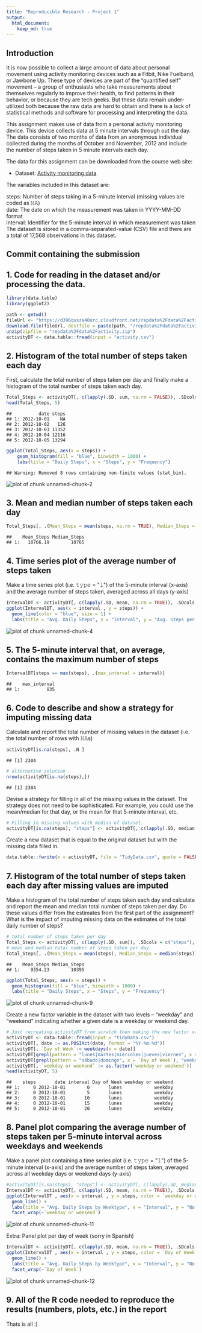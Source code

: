 ```yaml
---
title: "Reproducible Research - Project 1"
output: 
  html_document:
    keep_md: true
---
```

<!-- rmarkdown v1 -->

## Introduction
It is now possible to collect a large amount of data about personal movement using activity monitoring devices such as a Fitbit, Nike Fuelband, or Jawbone Up. These type of devices are part of the “quantified self” movement – a group of enthusiasts who take measurements about themselves regularly to improve their health, to find patterns in their behavior, or because they are tech geeks. But these data remain under-utilized both because the raw data are hard to obtain and there is a lack of statistical methods and software for processing and interpreting the data.

This assignment makes use of data from a personal activity monitoring device. This device collects data at 5 minute intervals through out the day. The data consists of two months of data from an anonymous individual collected during the months of October and November, 2012 and include the number of steps taken in 5 minute intervals each day.

The data for this assignment can be downloaded from the course web site:

* Dataset: [Activity monitoring data](https://d396qusza40orc.cloudfront.net/repdata%2Fdata%2Factivity.zip) 

The variables included in this dataset are:

steps: Number of steps taking in a 5-minute interval (missing values are coded as 𝙽𝙰) </br>
date: The date on which the measurement was taken in YYYY-MM-DD format </br>
interval: Identifier for the 5-minute interval in which measurement was taken </br>
The dataset is stored in a comma-separated-value (CSV) file and there are a total of 17,568 observations in this dataset. 

## Commit containing the submission
## 1. Code for reading in the dataset and/or processing the data.

```r
library(data.table)
library(ggplot2)

path <- getwd()
fileUrl <- "https://d396qusza40orc.cloudfront.net/repdata%2Fdata%2Factivity.zip"
download.file(fileUrl, destfile = paste(path, "/repdata%2Fdata%2Factivity.zip", sep = "/"))
unzip(zipfile = "repdata%2Fdata%2Factivity.zip")
activityDT <- data.table::fread(input = "activity.csv")
```

## 2. Histogram of the total number of steps taken each day

First, calculate the total number of steps taken per day and finally make a histogram of the total number of steps taken each day. 


```r
Total_Steps <- activityDT[, c(lapply(.SD, sum, na.rm = FALSE)), .SDcols = c("steps"), by = .(date)] 
head(Total_Steps, 5)
```

```
##          date steps
## 1: 2012-10-01    NA
## 2: 2012-10-02   126
## 3: 2012-10-03 11352
## 4: 2012-10-04 12116
## 5: 2012-10-05 13294
```

```r
ggplot(Total_Steps, aes(x = steps)) +
    geom_histogram(fill = "blue", binwidth = 1000) +
    labs(title = "Daily Steps", x = "Steps", y = "Frequency")
```

```
## Warning: Removed 8 rows containing non-finite values (stat_bin).
```

![plot of chunk unnamed-chunk-2](figure/unnamed-chunk-2-1.png)

## 3. Mean and median number of steps taken each day


```r
Total_Steps[, .(Mean_Steps = mean(steps, na.rm = TRUE), Median_Steps = median(steps, na.rm = TRUE))]
```

```
##    Mean_Steps Median_Steps
## 1:   10766.19        10765
```

## 4. Time series plot of the average number of steps taken
Make a time series plot (i.e. 𝚝𝚢𝚙𝚎 = "𝚕") of the 5-minute interval (x-axis) and the average number of steps taken, averaged across all days (y-axis)


```r
IntervalDT <- activityDT[, c(lapply(.SD, mean, na.rm = TRUE)), .SDcols = c("steps"), by = .(interval)] 
ggplot(IntervalDT, aes(x = interval , y = steps)) + 
  geom_line(color = "blue", size = 1) + 
  labs(title = "Avg. Daily Steps", x = "Interval", y = "Avg. Steps per day")
```

![plot of chunk unnamed-chunk-4](figure/unnamed-chunk-4-1.png)

## 5. The 5-minute interval that, on average, contains the maximum number of steps


```r
IntervalDT[steps == max(steps), .(max_interval = interval)]
```

```
##    max_interval
## 1:          835
```

## 6. Code to describe and show a strategy for imputing missing data
Calculate and report the total number of missing values in the dataset (i.e. the total number of rows with 𝙽𝙰s)


```r
activityDT[is.na(steps), .N ]
```

```
## [1] 2304
```

```r
# alternative solution
nrow(activityDT[is.na(steps),])
```

```
## [1] 2304
```

Devise a strategy for filling in all of the missing values in the dataset. The strategy does not need to be sophisticated. For example, you could use the mean/median for that day, or the mean for that 5-minute interval, etc.


```r
# Filling in missing values with median of dataset. 
activityDT[is.na(steps), "steps"] <- activityDT[, c(lapply(.SD, median, na.rm = TRUE)), .SDcols = c("steps")]
```

Create a new dataset that is equal to the original dataset but with the missing data filled in.


```r
data.table::fwrite(x = activityDT, file = "TidyData.csv", quote = FALSE)
```


## 7. Histogram of the total number of steps taken each day after missing values are imputed

Make a histogram of the total number of steps taken each day and calculate and report the mean and median total number of steps taken per day. Do these values differ from the estimates from the first part of the assignment? What is the impact of imputing missing data on the estimates of the total daily number of steps?


```r
# total number of steps taken per day
Total_Steps <- activityDT[, c(lapply(.SD, sum)), .SDcols = c("steps"), by = .(date)] 
# mean and median total number of steps taken per day
Total_Steps[, .(Mean_Steps = mean(steps), Median_Steps = median(steps))]
```

```
##    Mean_Steps Median_Steps
## 1:    9354.23        10395
```

```r
ggplot(Total_Steps, aes(x = steps)) + 
  geom_histogram(fill = "blue", binwidth = 1000) + 
  labs(title = "Daily Steps", x = "Steps", y = "Frequency")
```

![plot of chunk unnamed-chunk-9](figure/unnamed-chunk-9-1.png)

Create a new factor variable in the dataset with two levels – “weekday” and “weekend” indicating whether a given date is a weekday or weekend day.


```r
# Just recreating activityDT from scratch then making the new factor variable. (No need to, just want to be clear on what the entire process is.) 
activityDT <- data.table::fread(input = "tidyData.csv")
activityDT[, date := as.POSIXct(date, format = "%Y-%m-%d")]
activityDT[, `Day of Week`:= weekdays(x = date)]
activityDT[grepl(pattern = "lunes|martes|miércoles|jueves|viernes", x = `Day of Week`), "weekday or weekend"] <- "weekday"
activityDT[grepl(pattern = "sábado|domingo", x = `Day of Week`), "weekday or weekend"] <- "weekend"
activityDT[, `weekday or weekend` := as.factor(`weekday or weekend`)]
head(activityDT, 5)
```

```
##    steps       date interval Day of Week weekday or weekend
## 1:     0 2012-10-01        0       lunes            weekday
## 2:     0 2012-10-01        5       lunes            weekday
## 3:     0 2012-10-01       10       lunes            weekday
## 4:     0 2012-10-01       15       lunes            weekday
## 5:     0 2012-10-01       20       lunes            weekday
```

## 8. Panel plot comparing the average number of steps taken per 5-minute interval across weekdays and weekends
Make a panel plot containing a time series plot (i.e. 𝚝𝚢𝚙𝚎 = "𝚕") of the 5-minute interval (x-axis) and the average number of steps taken, averaged across all weekday days or weekend days (y-axis)


```r
#activityDT[is.na(steps), "steps"] <- activityDT[, c(lapply(.SD, median, na.rm = TRUE)), .SDcols = c("steps")]
IntervalDT <- activityDT[, c(lapply(.SD, mean, na.rm = TRUE)), .SDcols = c("steps"), by = .(interval, `weekday or weekend`)] 
ggplot(IntervalDT , aes(x = interval , y = steps, color = `weekday or weekend`)) + 
  geom_line() + 
  labs(title = "Avg. Daily Steps by Weektype", x = "Interval", y = "No. of Steps") + 
  facet_wrap(~`weekday or weekend`)
```

![plot of chunk unnamed-chunk-11](figure/unnamed-chunk-11-1.png)

Extra: Panel plot per day of week (sorry in Spanish)


```r
IntervalDT <- activityDT[, c(lapply(.SD, mean, na.rm = TRUE)), .SDcols = c("steps"), by = .(interval, `Day of Week`)] 
ggplot(IntervalDT , aes(x = interval , y = steps, color = `Day of Week`)) + 
  geom_line() + 
  labs(title = "Avg. Daily Steps by Weektype", x = "Interval", y = "No. of Steps") + 
  facet_wrap(~`Day of Week`)
```

![plot of chunk unnamed-chunk-12](figure/unnamed-chunk-12-1.png)


## 9. All of the R code needed to reproduce the results (numbers, plots, etc.) in the report
Thats is all :)
